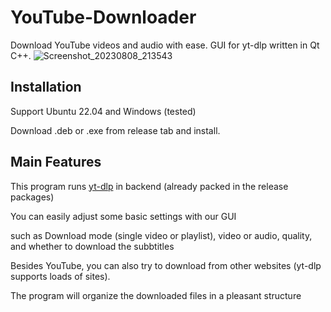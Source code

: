 # YouTube-Downloader
Download YouTube videos and audio with ease. GUI for yt-dlp written in Qt C++.
![Screenshot_20230808_213543](https://github.com/yzu1103309/YouTube-Downloader/assets/97399678/b2c9fc16-60ea-4bb9-a267-098b40186bbe)

## Installation

Support Ubuntu 22.04 and Windows (tested)

Download .deb or .exe from release tab and install.

## Main Features

This program runs [yt-dlp](https://github.com/yt-dlp/yt-dlp) in backend (already packed in the release packages)

You can easily adjust some basic settings with our GUI

such as Download mode (single video or playlist), video or audio, quality, and whether to download the subbtitles

Besides YouTube, you can also try to download from other websites (yt-dlp supports loads of sites).

The program will organize the downloaded files in a pleasant structure

